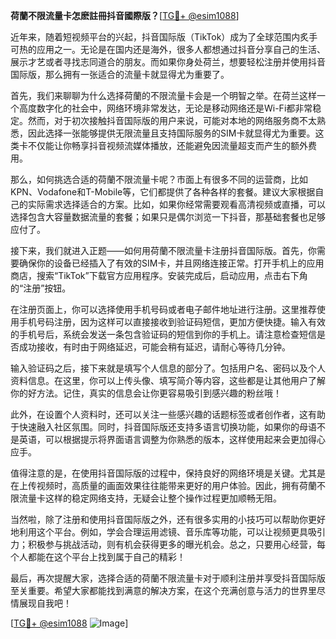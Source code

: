 **荷蘭不限流量卡怎麽註冊抖音國際版？**[[TG💪+ @esim1088](https://t.me/s/esim1088)]

近年来，随着短视频平台的兴起，抖音国际版（TikTok）成为了全球范围内炙手可热的应用之一。无论是在国内还是海外，很多人都想通过抖音分享自己的生活、展示才艺或者寻找志同道合的朋友。而如果你身处荷兰，想要轻松注册并使用抖音国际版，那么拥有一张适合的流量卡就显得尤为重要了。

首先，我们来聊聊为什么选择荷蘭的不限流量卡会是一个明智之举。在荷兰这样一个高度数字化的社会中，网络环境非常发达，无论是移动网络还是Wi-Fi都非常稳定。然而，对于初次接触抖音国际版的用户来说，可能对本地的网络服务商不太熟悉，因此选择一张能够提供无限流量且支持国际服务的SIM卡就显得尤为重要。这类卡不仅能让你畅享抖音视频流媒体播放，还能避免因流量超支而产生的额外费用。

那么，如何挑选合适的荷蘭不限流量卡呢？市面上有很多不同的运营商，比如KPN、Vodafone和T-Mobile等，它们都提供了各种各样的套餐。建议大家根据自己的实际需求选择适合的方案。比如，如果你经常需要观看高清视频或直播，可以选择包含大容量数据流量的套餐；如果只是偶尔浏览一下抖音，那基础套餐也足够应付了。

接下来，我们就进入正题——如何用荷蘭不限流量卡注册抖音国际版。首先，你需要确保你的设备已经插入了有效的SIM卡，并且网络连接正常。打开手机上的应用商店，搜索“TikTok”下载官方应用程序。安装完成后，启动应用，点击右下角的“注册”按钮。

在注册页面上，你可以选择使用手机号码或者电子邮件地址进行注册。这里推荐使用手机号码注册，因为这样可以直接接收到验证码短信，更加方便快捷。输入有效的手机号后，系统会发送一条包含验证码的短信到你的手机上。请注意检查短信是否成功接收，有时由于网络延迟，可能会稍有延迟，请耐心等待几分钟。

输入验证码之后，接下来就是填写个人信息的部分了。包括用户名、密码以及个人资料信息。在这里，你可以上传头像、填写简介等内容，这些都是让其他用户了解你的好方法。记住，真实的信息会让你更容易吸引到感兴趣的粉丝哦！

此外，在设置个人资料时，还可以关注一些感兴趣的话题标签或者创作者，这有助于快速融入社区氛围。同时，抖音国际版还支持多语言切换功能，如果你的母语不是英语，可以根据提示将界面语言调整为你熟悉的版本，这样使用起来会更加得心应手。

值得注意的是，在使用抖音国际版的过程中，保持良好的网络环境是关键。尤其是在上传视频时，高质量的画面效果往往能带来更好的用户体验。因此，拥有荷蘭不限流量卡这样的稳定网络支持，无疑会让整个操作过程更加顺畅无阻。

当然啦，除了注册和使用抖音国际版之外，还有很多实用的小技巧可以帮助你更好地利用这个平台。例如，学会合理运用滤镜、音乐库等功能，可以让视频更具吸引力；积极参与挑战活动，则有机会获得更多的曝光机会。总之，只要用心经营，每个人都能在这个平台上找到属于自己的精彩！

最后，再次提醒大家，选择合适的荷蘭不限流量卡对于顺利注册并享受抖音国际版至关重要。希望大家都能找到满意的解决方案，在这个充满创意与活力的世界里尽情展现自我吧！

[[TG💪+ @esim1088](https://t.me/s/esim1088) ![Image](https://i.postimg.cc/4NQfJmqS/Snipaste-2025-05-13-00-14-12.png)]